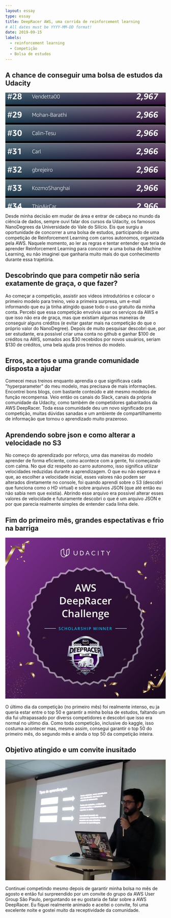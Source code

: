 ```yaml
---
layout: essay
type: essay
title: DeepRacer AWS, uma corrida de reinforcement learning
# All dates must be YYYY-MM-DD format!
date: 2019-09-15
labels:
  - reinforcement learning
  - Competição
  - Bolsa de estudos
---
```



## A chance de conseguir uma bolsa de estudos da Udacity
<img class="ui medium left floated rounded image" src="../images/ranking_final.jpg">
<p>Desde minha decisão em mudar de área e entrar de cabeça no mundo da ciência de dados, sempre ouvi falar dos cursos da Udacity, os famosos NanoDegrees da Universidade do Vale do Silício. Eis que surgiu a oportunidade de concorrer a uma bolsa de estudos, participando de uma competição de Reinforcement Learning com carros autonomos, organizada pela AWS. Naquele momento, ao ler as regras e tentar entender que teria de aprender Reinforcement Learning para concorrer a uma bolsa de Machine Learning, eu não imaginei que ganharia muito mais do que conhecimento durante essa trajetória.</p>



## Descobrindo que para competir não seria exatamente de graça, o que fazer?

<p>Ao começar a competição, assistir aos videos introdutórios e colocar o primeiro modelo para treino, veio a primeira surpresa, um e-mail informando que eu ja tinha atingido quase todo o uso gratuito da minha conta. 
Percebi que essa competição envolvia usar os serviços da AWS e que isso não era de graça, mas que existiam algumas maneiras de conseguir alguns créditos (e evitar gastar mais na competição do que o próprio valor do NanoDegree). Depois de muito pesquisar descobri que, por ser estudante, era possível criar uma conta no github e ganhar $100 de créditos na AWS, somados aos $30 recebidos por novos usuários, seriam $130 de créditos, uma bela ajuda pros treinos do modelo.</p>




## Erros, acertos e uma grande comunidade disposta a ajudar

<p>Comecei meus treinos enquanto aprendia o que significava cada "hyperparameter" do meu modelo, mas precisava de mais informações. Encontrei bons blogs, com bastante conteúdo e até mesmo modelos de função recompensa. Veio então os canais do Slack, canais da própria comunidade da Udacity, como também de competidores gabaritados da AWS DeepRacer. Toda essa comunidade deu um novo significado pra competição, muitas dúvidas sanadas e um ambiente de compartilhamento de informação que tornou o aprendizado muito prazeroso.</p>

## Aprendendo sobre json e como alterar a velocidade no S3
<p>No começo do aprendizado por reforço, uma das maneiras do modelo aprender de forma eficiente, como acontece com a gente, foi começando com calma. No que diz respeito ao carro autonomo, isso significa utilizar velocidades reduzidas durante a aprendizagem. 
O que eu não esperava é que, ao escolher a velocidade inicial, esses valores não podem ser alterados diretamente no console, foi quando aprendi sobre o S3 (descobri que funciona como o HD virtual) e sobre arquivos JSON (que até então eu não sabia nem que existia). Abrindo esse arquivo era possivel alterar esses valores de velocidade e futuramente descobri o que é um arquivo JSON e por que parecia realmente simples de entender cada linha dele.</p>





## Fim do primeiro mês, grandes espectativas e frio na barriga
<img class="ui medium left floated rounded image" src="../images/sch_winner.jpg">
<p>O último dia da competição (no primeiro mês) foi realmente intenso, eu ja queria estar entre o top 50 e garantir a minha bolsa de estudos, faltando um dia fui ultrapassado por diverss competidores e descobri que isso era normal no ultimo dia. Como toda competição, inclusive do kaggle, isso costuma acontecer mas, mesmo assim, consegui garantir o top 50 do primeiro mês, do segundo mês e ainda o top 50 da competição inteira.</p>





## Objetivo atingido e um convite inusitado
<img class="ui medium right floated rounded image" src="../images/600_485196066.jpeg">
<p>Continuei competindo mesmo depois de garantir minha bolsa no mês de agosto e então fui surpreendido por um convite do grupo da AWS User Group São Paulo, perguntando se eu gostaria de falar sobre a AWS DeepRacer. Eu fiquei realmente animado e aceitei o convite, foi uma excelente noite e gostei muito da receptividade da comunidade.</p>
